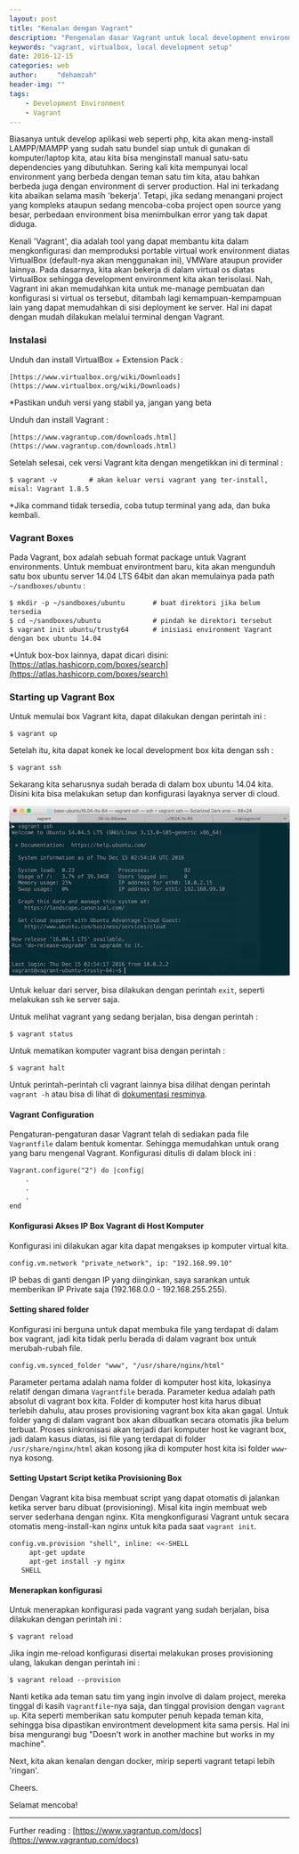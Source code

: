 ```yaml
---
layout: post
title: "Kenalan dengan Vagrant"
description: "Pengenalan dasar Vagrant untuk local development environment"
keywords: "vagrant, virtualbox, local development setup"
date: 2016-12-15
categories: web
author:     "dehamzah"
header-img: ""
tags:
    - Development Environment
    - Vagrant
---
```


Biasanya untuk develop aplikasi web seperti php, kita akan meng-install LAMPP/MAMPP yang sudah satu bundel siap untuk di gunakan di komputer/laptop kita, atau kita bisa menginstall manual satu-satu dependencies yang dibutuhkan. Sering kali kita mempunyai local environment yang berbeda dengan teman satu tim kita, atau bahkan berbeda juga dengan environment di server production. Hal ini terkadang kita abaikan selama masih 'bekerja'. Tetapi, jika sedang menangani project yang kompleks ataupun sedang mencoba-coba project open source yang besar, perbedaan environment bisa menimbulkan error yang tak dapat diduga.

Kenali 'Vagrant', dia adalah tool yang dapat membantu kita dalam mengkonfigurasi dan memproduksi portable virtual work environment diatas VirtualBox (default-nya akan menggunakan ini), VMWare ataupun provider lainnya. Pada dasarnya, kita akan bekerja di dalam virtual os diatas VirtualBox sehingga development environment kita akan terisolasi. Nah, Vagrant ini akan memudahkan kita untuk me-manage pembuatan dan konfigurasi si virtual os tersebut, ditambah lagi kemampuan-kempampuan lain yang dapat memudahkan di sisi deployment ke server. Hal ini dapat dengan mudah dilakukan melalui terminal dengan Vagrant.


### Instalasi

Unduh dan install VirtualBox + Extension Pack :

```
[https://www.virtualbox.org/wiki/Downloads](https://www.virtualbox.org/wiki/Downloads)
```
*Pastikan unduh versi yang stabil ya, jangan yang beta


Unduh dan install Vagrant :

```
[https://www.vagrantup.com/downloads.html](https://www.vagrantup.com/downloads.html)
```

Setelah selesai, cek versi Vagrant kita dengan mengetikkan ini di terminal :

```
$ vagrant -v		# akan keluar versi vagrant yang ter-install, misal: Vagrant 1.8.5
```
*Jika command tidak tersedia, coba tutup terminal yang ada, dan buka kembali.


### Vagrant Boxes

Pada Vagrant, box adalah sebuah format package untuk Vagrant environments. Untuk membuat environtment baru, kita akan mengunduh satu box ubuntu server 14.04 LTS 64bit dan akan memulainya pada path `~/sandboxes/ubuntu` :

```
$ mkdir -p ~/sandboxes/ubuntu		# buat direktori jika belum tersedia
$ cd ~/sandboxes/ubuntu				# pindah ke direktori tersebut
$ vagrant init ubuntu/trusty64		# inisiasi environment Vagrant dengan box ubuntu 14.04
```
*Untuk box-box lainnya, dapat dicari disini: [https://atlas.hashicorp.com/boxes/search](https://atlas.hashicorp.com/boxes/search)


### Starting up Vagrant Box

Untuk memulai box Vagrant kita, dapat dilakukan dengan perintah ini :

```
$ vagrant up
```

Setelah itu, kita dapat konek ke local development box kita dengan ssh :

```
$ vagrant ssh
```

Sekarang kita seharusnya sudah berada di dalam box ubuntu 14.04 kita. Disini kita bisa melakukan setup dan konfigurasi layaknya server di cloud.

<img src="/public/vagrant-in.png" alt="vagrant-in">

Untuk keluar dari server, bisa dilakukan dengan perintah `exit`, seperti melakukan ssh ke server saja.

Untuk melihat vagrant yang sedang berjalan, bisa dengan perintah :

```
$ vagrant status
```

Untuk mematikan komputer vagrant bisa dengan perintah :

```
$ vagrant halt
```

Untuk perintah-perintah cli vagrant lainnya bisa dilihat dengan perintah `vagrant -h` atau bisa di lihat di [dokumentasi resminya](https://www.vagrantup.com/docs/cli/).


#### Vagrant Configuration

Pengaturan-pengaturan dasar Vagrant telah di sediakan pada file `Vagrantfile` dalam bentuk komentar. Sehingga memudahkan untuk orang yang baru mengenal Vagrant. Konfigurasi ditulis di dalam block ini :

```
Vagrant.configure("2") do |config|
	.
	.
	.
end
```


#### Konfigurasi Akses IP Box Vagrant di Host Komputer

Konfigurasi ini dilakukan agar kita dapat mengakses ip komputer virtual kita.

```
config.vm.network "private_network", ip: "192.168.99.10"
```
IP bebas di ganti dengan IP yang diinginkan, saya sarankan untuk memberikan IP Private saja (192.168.0.0 - 192.168.255.255).


#### Setting shared folder

Konfigurasi ini berguna untuk dapat membuka file yang terdapat di dalam box vagrant, jadi kita tidak perlu berada di dalam vagrant box untuk merubah-rubah file.

```
config.vm.synced_folder "www", "/usr/share/nginx/html"
```

Parameter pertama adalah nama folder di komputer host kita, lokasinya relatif dengan dimana `Vagrantfile` berada. Parameter kedua adalah path absolut di vagrant box kita. Folder di komputer host kita harus dibuat terlebih dahulu, atau proses provisioning vagrant box kita akan gagal. Untuk folder yang di dalam vagrant box akan dibuatkan secara otomatis jika belum terbuat. Proses sinkronisasi akan terjadi dari komputer host ke vagrant box, jadi dalam kasus diatas, isi file yang terdapat di folder `/usr/share/nginx/html` akan kosong jika di komputer host kita isi folder `www`-nya kosong.


#### Setting Upstart Script ketika Provisioning Box

Dengan Vagrant kita bisa membuat script yang dapat otomatis di jalankan ketika server baru dibuat (provisioning). Misal kita ingin membuat web server sederhana dengan nginx. Kita mengkonfigurasi Vagrant untuk secara otomatis meng-install-kan nginx untuk kita pada saat `vagrant init`.

```
config.vm.provision "shell", inline: <<-SHELL
     apt-get update
     apt-get install -y nginx
   SHELL
```


#### Menerapkan konfigurasi

Untuk menerapkan konfigurasi pada vagrant yang sudah berjalan, bisa dilakukan dengan perintah ini : 

```
$ vagrant reload
```

Jika ingin me-reload konfigurasi disertai melakukan proses provisioning ulang, lakukan dengan perintah ini :

```
$ vagrant reload --provision
```


Nanti ketika ada teman satu tim yang ingin involve di dalam project, mereka tinggal di kasih `Vagrantfile`-nya saja, dan tinggal provision dengan `vagrant up`. Kita seperti memberikan satu komputer penuh kepada teman kita, sehingga bisa dipastikan environtment development kita sama persis. Hal ini bisa mengurangi bug "Doesn't work in another machine but works in my machine".

Next, kita akan kenalan dengan docker, mirip seperti vagrant tetapi lebih 'ringan'.




Cheers. 

Selamat mencoba!


---
Further reading : [https://www.vagrantup.com/docs](https://www.vagrantup.com/docs)

